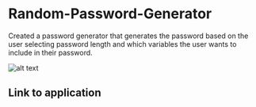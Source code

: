 # Random-Password-Generator

Created a password generator that generates the password based on the user selecting password length and which variables the user wants to include in their password.

![alt text](“C:\Users\justi\Desktop\Random-Password-Generator\Images\password-generator.png”)


## Link to application